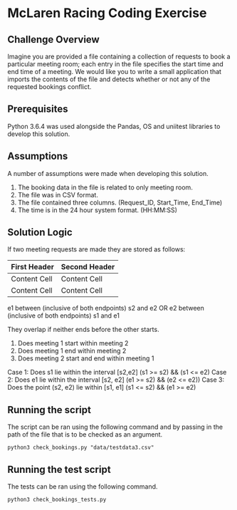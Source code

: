 # McLaren Racing Coding Exercise

## Challenge Overview
Imagine you are provided a file containing a collection of requests to book a particular meeting room; each entry in the file specifies the start time and end time of a meeting. 
We would like you to write a small application that imports the contents of the file and detects whether or not any of the requested bookings conflict.

## Prerequisites

Python 3.6.4 was used alongside the Pandas, OS and uniitest libraries to develop this solution.

## Assumptions

A number of assumptions were made when developing this solution.

1. The booking data in the file is related to  only meeting room.
2. The file was in CSV format.
3. The file contained three columns. (Request_ID, Start_Time, End_Time)
4. The time is in the 24 hour system format. (HH:MM:SS)

## Solution Logic

If two meeting requests are made they are stored as follows:

| First Header  | Second Header |
| ------------- | ------------- |
| Content Cell  | Content Cell  |
| Content Cell  | Content Cell  |

e1 between (inclusive of both endpoints) s2 and e2 OR
e2 between (inclusive of both endpoints) s1 and e1

They overlap if neither ends before the other starts.

1. Does meeting 1 start within meeting 2
2. Does meeting 1 end within meeting 2
3. Does meeting 2 start and end within meeting 1

Case 1: Does s1 lie within the interval [s2,e2] (s1 >= s2) && (s1 <= e2)
Case 2: Does e1 lie within the interval [s2, e2] (e1 >= s2) && (e2 <= e2))
Case 3: Does the point (s2, e2) lie within [s1, e1] (s1 <= s2) && (e1 >= e2)

## Running the script

The script can be ran using the following command and by passing in the path of the file that is to be checked as an argument.

```
python3 check_bookings.py "data/testdata3.csv"
```

## Running the test script

The tests can be ran using the following command.

```
python3 check_bookings_tests.py
```

